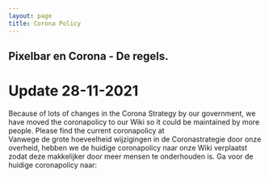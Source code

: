 ```yaml
---
layout: page
title: Corona Policy
---
```


## Pixelbar en Corona - De regels.

# Update 28-11-2021

<p class="message">
Because of lots of changes in the Corona Strategy by our government, we have moved the coronapolicy to our Wiki so it could be maintained by more people. Please find the current coronapolicy at <a href="https://wiki.pixelbar.nl/index.php/Corona"></a>
<br>
Vanwege de grote hoeveelheid wijzigingen in de Coronastrategie door onze overheid, hebben we de huidige coronapolicy naar onze Wiki verplaatst zodat deze makkelijker door meer mensen te onderhouden is. Ga voor de huidige coronapolicy naar: <a href="https://wiki.pixelbar.nl/index.php/Corona"></a>
<p>
